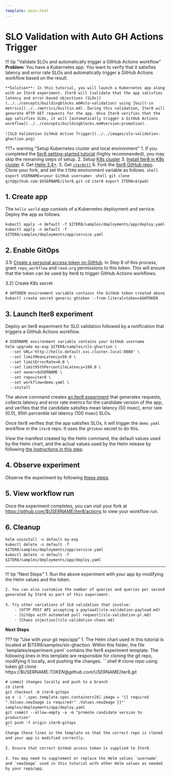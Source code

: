 ```yaml
---
template: main.html
---
```


# SLO Validation with Auto GH Actions Trigger
!!! tip "Validate SLOs and automatically trigger a GitHub Actions workflow"
    **Problem**: You have a Kubernetes app. You want to verify that it satisfies latency and error rate SLOs and automatically trigger a GitHub Actions workflow based on the result.

    **Solution**: In this tutorial, you will launch a Kubernetes app along with an Iter8 experiment. Iter8 will [validate that the app satisfies latency and error-based objectives (SLOs)](../../concepts/buildingblocks.md#slo-validation) using [built-in metrics](../../metrics/builtin.md). During this validation, Iter8 will generate HTTP GET requests for the app. Once Iter8 verifies that the app satisfies SLOs, it will [automatically trigger a GitHub Actions workflow](../../concepts/buildingblocks.md#version-promotion).

    ![SLO Validation GitHub Action Trigger](../../images/slo-validation-ghaction.png)

???+ warning "Setup Kubernetes cluster and local environment"
    1. If you completed the [Iter8 getting-started tutorial](../../getting-started/first-experiment.md) (highly recommended), you may skip the remaining steps of setup.
    2. Setup [K8s cluster](../../getting-started/setup-for-tutorials.md#local-kubernetes-cluster)
    3. [Install Iter8 in K8s cluster](../../getting-started/install.md)
    4. Get [Helm 3.4+](https://helm.sh/docs/intro/install/).
    5. Get [`iter8ctl`](../../getting-started/install.md#install-iter8ctl)
    6. Fork the [Iter8 GitHub repo](https://github.com/iter8-tools/iter8). Clone your fork, and set the `ITER8` environment variable as follows.
    ```shell
    export USERNAME=<your GitHub username>
    ```
    ```shell
    git clone git@github.com:$USERNAME/iter8.git
    cd iter8
    export ITER8=$(pwd)
    ```

## 1. Create app
The `hello world` app consists of a Kubernetes deployment and service. Deploy the app as follows.

```shell
kubectl apply -n default -f $ITER8/samples/deployments/app/deploy.yaml
kubectl apply -n default -f $ITER8/samples/deployments/app/service.yaml
```

## 2. Enable GitOps
3.1) [Create a personal access token on GitHub](https://docs.github.com/en/github/authenticating-to-github/keeping-your-account-and-data-secure/creating-a-personal-access-token). In Step 8 of this process, grant `repo`, `workflow` and `read:org` permissions to this token. This will ensure that the token can be used by Iter8 to trigger GitHub Actions workflows.

3.2) Create K8s secret
```shell
# GHTOKEN environment variable contains the GitHub token created above
kubectl create secret generic ghtoken --from-literal=token=$GHTOKEN
```

## 3. Launch Iter8 experiment
Deploy an Iter8 experiment for SLO validation followed by a notification that triggers a GitHub Actions workflow.
```shell
# USERNAME environment variable contains your GitHub username
helm upgrade my-exp $ITER8/samples/slo-ghaction \
  --set URL='http://hello.default.svc.cluster.local:8080' \
  --set limitMeanLatency=50.0 \
  --set limitErrorRate=0.0 \
  --set limit95thPercentileLatency=100.0 \
  --set owner=$USERNAME \
  --set repo=iter8 \
  --set workflow=demo.yaml \
  --install
```

The above command creates [an Iter8 experiment](../../concepts/whatisiter8.md#what-is-an-iter8-experiment) that generates requests, collects latency and error rate metrics for the candidate version of the app, and verifies that the candidate satisfies mean latency (50 msec), error rate (0.0), 95th percentile tail latency (100 msec) SLOs. 

Once Iter8 verifies that the app satisfies SLOs, it will trigger the `demo.yaml` workflow in the `iter8` repo. It uses the `ghtoken` secret to do this.

View the manifest created by the Helm command, the default values used by the Helm chart, and the actual values used by the Helm release by following [the instructions in this step](../../getting-started/first-experiment.md#2a-view-manifest-and-values).

## 4. Observe experiment
Observe the experiment by following [these steps](../../getting-started/first-experiment.md#3-observe-experiment).

## 5. View workflow run
Once the experiment completes, you can visit your fork at https://github.com/$USERNAME/iter8/actions to view your workflow run.

## 6. Cleanup
```shell
helm uninstall -n default my-exp
kubectl delete -n default -f $ITER8/samples/deployments/app/service.yaml
kubectl delete -n default -f $ITER8/samples/deployments/app/deploy.yaml
```

***

!!! tip "Next Steps"
    1. Run the above experiment with *your* app by modifying the Helm values and the token.
    
    2. You can also customize the number of queries and queries per second generated by Iter8 as part of this experiment.

    3. Try other variations of SLO validation that involve:
        - [HTTP POST API accepting a payload](slo-validation-payload.md)
        - [GitOps with automated pull request](slo-validation-pr.md)
        - [Chaos injection](slo-validation-chaos.md)

**Next Steps**

??? tip "Use with your git repo/app"
    1. The Helm chart used in this tutorial is located at $ITER8/samples/slo-ghaction. Within this folder, the file `templates/experiment.yaml` contains the Iter8 experiment template. The following lines in this template are responsible for cloning the git repo, modifying it locally, and pushing the changes.
    ```shell
    # clone repo using token
    git clone https://$USERNAME:$TOKEN@github.com/$USERNAME/iter8.git

    # commit changes locally and push to a branch
    cd iter8
    git checkout -b iter8-gitops
    yq e -i '.spec.template.spec.containers[0].image = "{{ required ".Values.newImage is required!" .Values.newImage }}"' samples/deployments/app/deploy.yaml 
    git commit --allow-empty -a -m "promote candidate version to production"
    git push -f origin iter8-gitops
    ```
    Change these lines in the template so that the correct repo is cloned and your app is modified correctly.

    2. Ensure that correct GitHub access token is supplied to Iter8.

    3. You may need to supplement or replace the Helm values `username` and `newImage` used in this tutorial with other Helm values as needed by your repo/app.
